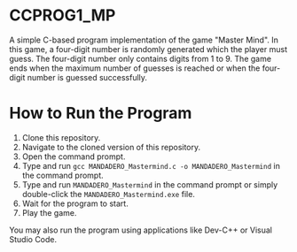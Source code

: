 # CCPROG1_MP

A simple C-based program implementation of the game "Master Mind". In this game, a four-digit number is randomly generated which the player must guess. The four-digit number only contains digits from 1 to 9. The game ends when the maximum number of guesses is reached or when the four-digit number is guessed successfully.

# How to Run the Program
1. Clone this repository.
2. Navigate to the cloned version of this repository.
3. Open the command prompt.
4. Type and run `gcc MANDADERO_Mastermind.c -o MANDADERO_Mastermind` in the command prompt.
5. Type and run `MANDADERO_Mastermind` in the command prompt or simply double-click the `MANDADERO_Mastermind.exe` file.
6. Wait for the program to start.
7. Play the game.

You may also run the program using applications like Dev-C++ or Visual Studio Code.


